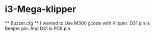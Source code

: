 # i3-Mega-klipper

** Buzzer.cfg **
I wanted to Use M300 gcode with Klipper.
D31 pin is Beeper pin. And D31 is PC6 pin
